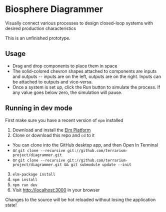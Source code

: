 # Biosphere Diagrammer

Visually connect various processes to design closed-loop systems with desired production characteristics

This is an unfinished prototype.

## Usage

* Drag and drop components to place them in space
* The solid-colored chevron shapes attached to components are inputs and outputs -- inputs are on the left, outputs are on the right. Inputs can be attached to outputs and vice-versa.
* Once a system is set up, click the Run button to simulate the process. If any value goes below zero, the simulation will pause.


## Running in dev mode

First make sure you have a recent version of `npm` installed

1. Download and install the [Elm Platform](https://guide.elm-lang.org/get_started.html)
2. Clone or download this repo and `cd` to it
  - You can clone into the GitHub desktop app, and then Open In Terminal
  - or `git clone --recursive git://github.com/terrarium-project/diagrammer.git`
  - or `git clone --recursive git://github.com/terrarium-project/diagrammer.git && git submodule update --init`
3. `elm-package install`
4. `npm install`
5. `npm run dev`
6. Visit [http://localhost:3000](http://localhost:3000) in your browser

Changes to the source will be hot reloaded without losing the application state!
